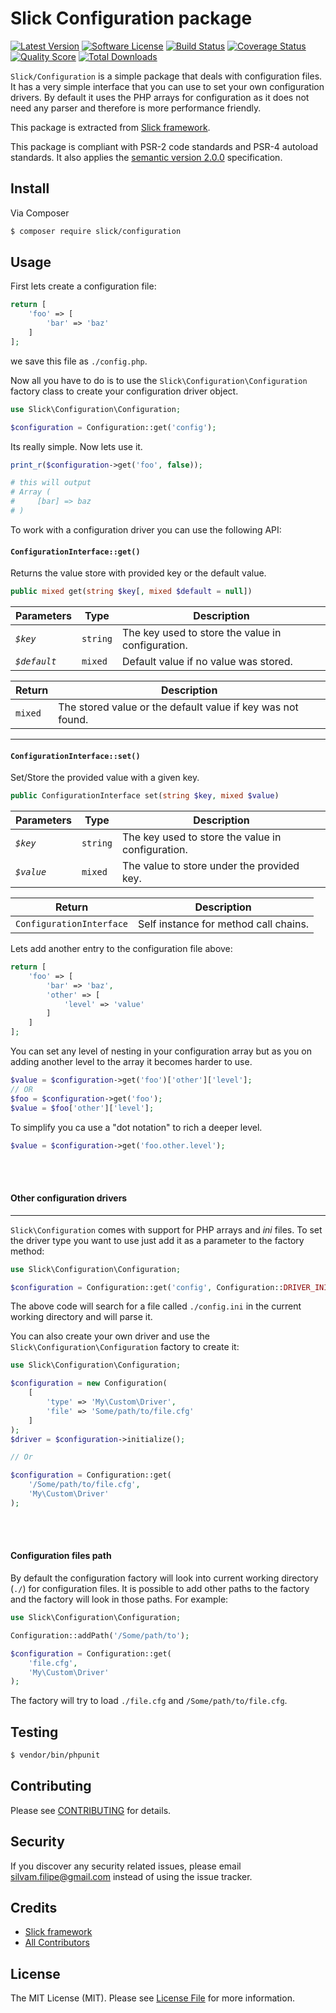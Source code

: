 # Slick Configuration package

[![Latest Version](https://img.shields.io/github/release/slickframework/configuration.svg?style=flat-square)](https://github.com/slickframework/configuration/releases)
[![Software License](https://img.shields.io/badge/license-MIT-brightgreen.svg?style=flat-square)](LICENSE.md)
[![Build Status](https://img.shields.io/travis/slickframework/configuration/develop.svg?style=flat-square)](https://travis-ci.org/slickframework/configuration)
[![Coverage Status](https://img.shields.io/scrutinizer/coverage/g/slickframework/configuration/develop.svg?style=flat-square)](https://scrutinizer-ci.com/g/slickframework/configuration/code-structure?branch=develop)
[![Quality Score](https://img.shields.io/scrutinizer/g/slickframework/configuration/develop.svg?style=flat-square)](https://scrutinizer-ci.com/g/slickframework/configuration?branch=develop)
[![Total Downloads](https://img.shields.io/packagist/dt/slick/configuration.svg?style=flat-square)](https://packagist.org/packages/slick/configuration)

`Slick/Configuration` is a simple package that deals with configuration files. It has a very simple
interface that you can use to set your own configuration drivers. By default it uses the PHP arrays
for configuration as it does not need any parser and therefore is more performance friendly.

This package is extracted from [Slick framework](https://github.com/slickframework/slick).

This package is compliant with PSR-2 code standards and PSR-4 autoload standards. It
also applies the [semantic version 2.0.0](http://semver.org) specification.

## Install

Via Composer

``` bash
$ composer require slick/configuration
```

## Usage

First lets create a configuration file:

```php
return [
    'foo' => [
        'bar' => 'baz'
    ]
];
```

we save this file as `./config.php`.
 
Now all you have to do is to use the `Slick\Configuration\Configuration` factory class to create
your configuration driver object.

```php
use Slick\Configuration\Configuration;

$configuration = Configuration::get('config');
``` 

Its really simple. Now lets use it.

```php
print_r($configuration->get('foo', false));

# this will output
# Array (
#     [bar] => baz
# )
```

To work with a configuration driver you can use the following API:

#### `ConfigurationInterface::get()`
Returns the value store with provided key or the default value.
```php
public mixed get(string $key[, mixed $default = null])
``` 
Parameters      | Type     | Description 
----------------|----------|-------------
 *`$key`*       | `string` | The key used to store the value in configuration.
 *`$default`*   | `mixed`  | Default value if no value was stored.

Return   | Description  
---------|-----------
`mixed`  | The stored value or the default value if key was not found.

---

#### `ConfigurationInterface::set()`
Set/Store the provided value with a given key.
```php
public ConfigurationInterface set(string $key, mixed $value)
``` 
Parameters  | Type     | Description 
------------|----------|-------------
 *`$key`*   | `string` | The key used to store the value in configuration.
 *`$value`* | `mixed`  | The value to store under the provided key.
 
Return                    | Description  
--------------------------|-----------
`ConfigurationInterface`  | Self instance for method call chains.

Lets add another entry to the configuration file above:
```php
return [
    'foo' => [
        'bar' => 'baz',
        'other' => [
            'level' => 'value'
        ]     
    ]
];
```
You can set any level of nesting in your configuration array but as you on
adding another level to the array it becomes harder to use.
```php
$value = $configuration->get('foo')['other']['level'];
// OR
$foo = $configuration->get('foo');
$value = $foo['other']['level'];
```
To simplify you ca use a "dot notation" to rich a deeper level.
```php
$value = $configuration->get('foo.other.level');
```

<br>&nbsp;
#### Other configuration drivers

---

`Slick\Configuration` comes with support for PHP arrays and _ini_ files. To set the
driver type you want to use just add it as a parameter to the factory method:


```php
use Slick\Configuration\Configuration;

$configuration = Configuration::get('config', Configuration::DRIVER_INI);
```

The above code will search for a file called `./config.ini` in the
current working directory and will parse it.

You can also create your own driver and use the `Slick\Configuration\Configuration`
factory to create it:

```php
use Slick\Configuration\Configuration;

$configuration = new Configuration(
    [
        'type' => 'My\Custom\Driver',
        'file' => 'Some/path/to/file.cfg'
    ]
);
$driver = $configuration->initialize();

// Or

$configuration = Configuration::get(
    '/Some/path/to/file.cfg',
    'My\Custom\Driver'
);
```

<br>&nbsp;
#### Configuration files path

By default the configuration factory will look into current working directory (`./`)
for configuration files. It is possible to add other paths to the factory and the
factory will look in those paths. For example:

```php
use Slick\Configuration\Configuration;

Configuration::addPath('/Some/path/to');

$configuration = Configuration::get(
    'file.cfg',
    'My\Custom\Driver'
);
```

The factory will try to load `./file.cfg` and `/Some/path/to/file.cfg`.

## Testing

``` bash
$ vendor/bin/phpunit
```

## Contributing

Please see [CONTRIBUTING](CONTRIBUTING.md) for details.

## Security

If you discover any security related issues, please email silvam.filipe@gmail.com instead of using the issue tracker.

## Credits

- [Slick framework](https://github.com/slickframework)
- [All Contributors](https://github.com/slickframework/configuration/graphs/contributors)

## License

The MIT License (MIT). Please see [License File](LICENSE.md) for more information.